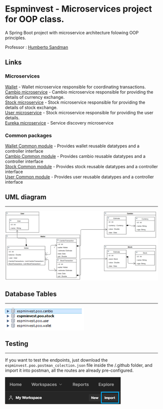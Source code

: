 # Espminvest - Microservices project for OOP class.

A Spring Boot project with microservice architecture folowing OOP principles. 

Professor : [Humberto Sandman](https://github.com/hsandmann)

## Links

### Microservices

[Wallet](https://github.com/PedroMiotti/espminvest.poo.wallet) - Wallet microservice responsible for coordinating transactions. </br>
[Cambio microservice](https://github.com/PedroMiotti/espminvest.poo.cambio) - Cambio microservice responsible for providing the details of currency exchange. </br>
[Stock microservice](https://github.com/PedroMiotti/espminvest.poo.stock) - Stock microservice responsible for providing the details of stock exchange. </br>
[User microservice](https://github.com/PedroMiotti/espminvest.poo.user) - Stock microservice responsible for providing the user details. </br>
[Eureka microservice](https://github.com/PedroMiotti/espminvest.poo.eureka) - Service discovery microservice </br>

### Common packages


[Wallet Common module](https://github.com/PedroMiotti/espminvest.poo.wallet.common) - Provides wallet reusable datatypes and a controller interface  </br>
[Cambio Common module](https://github.com/PedroMiotti/espminvest.poo.cambio.common) - Provides cambio reusable datatypes and a controller interface </br>
[Stock Common module](https://github.com/PedroMiotti/espminvest.poo.stock.common) - Provides stock reusable datatypes and a controller interface </br>
[User Common module](https://github.com/PedroMiotti/espminvest.poo.user.common) - Provides user reusable datatypes and a controller interface </br>


## UML diagram

---

![UML diagram](.github/images/diagram.png "Uml diagram")

## Database Tables

---

![Database tables](.github/images/databasetables.png "Database tables")


## Testing 

---

If you want to test the endpoints, just download the `espminvest.poo.postman_colection.json` file inside the /.github folder, and import it into postman, all the routes are already pre-configured.

![Postman import example](.github/images/postmanimport.png "Database tables")

